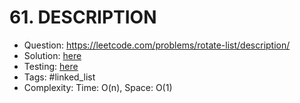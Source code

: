 # 61. DESCRIPTION

* Question: https://leetcode.com/problems/rotate-list/description/ 
* Solution: [here](Solution.java) 
* Testing: [here](SolutionTest.java) 
* Tags: #linked_list
* Complexity: Time: O(n), Space: O(1)

